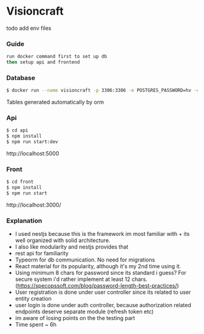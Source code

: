 # Visioncraft

todo add env files

### Guide
```bash
run docker command first to set up db
then setup api and frontend
```

### Database
```bash
$ docker run --name visioncraft -p 3306:3306 -e POSTGRES_PASSWORD=hv -e MYSQL_ROOT_PASSWORD=password -e MYSQL_DATABASE=visioncraft -d mysql
```
Tables generated automatically by orm

### Api
```bash
$ cd api
$ npm install
$ npm run start:dev
```
http://localhost:5000

### Front
```bash
$ cd front
$ npm install
$ npm run start
```
http://localhost:3000/

### Explanation
- I used nestjs because this is the framework im most familiar with + its well organized with solid architecture.
- I also like modularity and nestjs provides that
- rest api for familiarity
- Typeorm for db communication. No need for migrations
- React material for its popularity, although it's my 2nd time using it. 
- Using minimum 8 chars for password since its standard i guess? For secure system i'd rather implement at least 12 chars. (https://specopssoft.com/blog/password-length-best-practices/)
- User registration is done under user controller since its related to user entity creation
- user login is done under auth controller, because authorization related endpoints deserve separate module (refresh token etc)
- im aware of losing points on the the testing part
- Time spent ~ 6h
